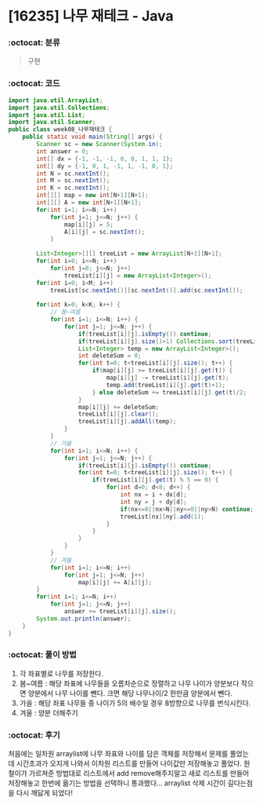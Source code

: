 # [16235] 나무 재테크 - Java

###  :octocat: 분류

> 구현

### :octocat: 코드

```java
import java.util.ArrayList;
import java.util.Collections;
import java.util.List;
import java.util.Scanner;
public class week08_나무재테크 {
	public static void main(String[] args) {
		Scanner sc = new Scanner(System.in);
		int answer = 0;
		int[] dx = {-1, -1, -1, 0, 0, 1, 1, 1};
		int[] dy = {-1, 0, 1, -1, 1, -1, 0, 1};
		int N = sc.nextInt();
		int M = sc.nextInt();
		int K = sc.nextInt();
		int[][] map = new int[N+1][N+1];
		int[][] A = new int[N+1][N+1];
		for(int i=1; i<=N; i++)
			for(int j=1; j<=N; j++) {
				map[i][j] = 5;
				A[i][j] = sc.nextInt();
			}
		
		List<Integer>[][] treeList = new ArrayList[N+1][N+1];
		for(int i=0; i<=N; i++)
			for(int j=0; j<=N; j++)
				treeList[i][j] = new ArrayList<Integer>();
		for(int i=0; i<M; i++)
			treeList[sc.nextInt()][sc.nextInt()].add(sc.nextInt());
	
		for(int k=0; k<K; k++) {
			// 봄~여름
			for(int i=1; i<=N; i++) {
				for(int j=1; j<=N; j++) {
					if(treeList[i][j].isEmpty()) continue;
					if(treeList[i][j].size()>1) Collections.sort(treeList[i][j]);
					List<Integer> temp = new ArrayList<Integer>();
					int deleteSum = 0;
					for(int t=0; t<treeList[i][j].size(); t++) {
						if(map[i][j] >= treeList[i][j].get(t)) {
							map[i][j] -= treeList[i][j].get(t);
							temp.add(treeList[i][j].get(t)+1);
						} else deleteSum += treeList[i][j].get(t)/2;
					}
					map[i][j] += deleteSum;
					treeList[i][j].clear();
					treeList[i][j].addAll(temp);
				}
			}
			// 가을
			for(int i=1; i<=N; i++) {
				for(int j=1; j<=N; j++) {
					if(treeList[i][j].isEmpty()) continue;
					for(int t=0; t<treeList[i][j].size(); t++) {
						if(treeList[i][j].get(t) % 5 == 0) {
							for(int d=0; d<8; d++) {
								int nx = i + dx[d];
								int ny = j + dy[d];
								if(nx<=0||nx>N||ny<=0||ny>N) continue;
								treeList[nx][ny].add(1);
							}
						}
					}
				}
			}
			// 겨울
			for(int i=1; i<=N; i++) 
				for(int j=1; j<=N; j++) 
					map[i][j] += A[i][j];
		}
		for(int i=1; i<=N; i++)
			for(int j=1; j<=N; j++) 
				answer += treeList[i][j].size();
		System.out.println(answer);
	}
}
```

### :octocat: 풀이 방법

1. 각 좌표별로 나무를 저장한다.
2. 봄~여름 : 해당 좌표에 나무들을 오름차순으로 정렬하고 나무 나이가 양분보다 
작으면 양분에서 나무 나이를 뺀다. 크면 해당 나무나이/2 한만큼 양분에서 뺀다.
3. 가을 : 해당 좌표 나무들 중 나이가 5의 배수일 경우 8방향으로 나무를 번식시킨다.
4. 겨울 : 양분 더해주기

### :octocat: 후기

처음에는 일차원 arraylist에 나무 좌표와 나이를 담은 객체를 저장해서 문제를 풀었는데
시간초과가 오지게 나와서 이차원 리스트를 만들어 나이값만 저장해놓고 풀었다.
원철이가 가르쳐준 방법대로 리스트에서 add remove해주지말고 새로 리스트를 만들어
저장해놓고 한번에 옮기는 방법을 선택하니 통과했다... arraylist 삭제 시간이 길다는점을
다시 깨닳게 되었다!
